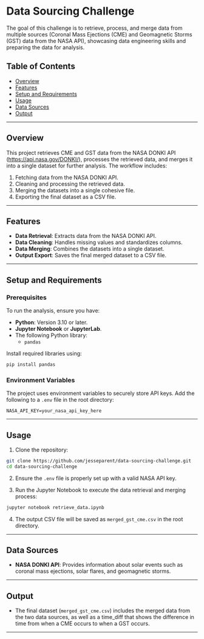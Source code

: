 # Data Sourcing Challenge

The goal of this challenge is to retrieve, process, and merge data from multiple sources (Coronal Mass Ejections (CME) and Geomagnetic Storms (GST) data from the NASA API), showcasing data engineering skills and preparing the data for analysis.

## Table of Contents
- [Overview](#overview)
- [Features](#features)
- [Setup and Requirements](#setup-and-requirements)
- [Usage](#usage)
- [Data Sources](#data-sources)
- [Output](#output)

---

## Overview
This project retrieves CME and GST data from the NASA DONKI API (https://api.nasa.gov/DONKI/), processes the retrieved data, and merges it into a single dataset for further analysis. The workflow includes:

1. Fetching data from the NASA DONKI API.
2. Cleaning and processing the retrieved data.
3. Merging the datasets into a single cohesive file.
4. Exporting the final dataset as a CSV file.

---

## Features
- **Data Retrieval**: Extracts data from the NASA DONKI API.
- **Data Cleaning**: Handles missing values and standardizes columns.
- **Data Merging**: Combines the datasets into a single dataset.
- **Output Export**: Saves the final merged dataset to a CSV file.

---

## Setup and Requirements

### Prerequisites
To run the analysis, ensure you have:
- **Python**: Version 3.10 or later.
- **Jupyter Notebook** or **JupyterLab**.
- The following Python library:
  - `pandas`

Install required libraries using:
```bash
pip install pandas
```

### Environment Variables
The project uses environment variables to securely store API keys. Add the following to a `.env` file in the root directory:

```
NASA_API_KEY=your_nasa_api_key_here
```

---

## Usage

1. Clone the repository:
```bash
git clone https://github.com/jesseparent/data-sourcing-challenge.git
cd data-sourcing-challenge
```

2. Ensure the `.env` file is properly set up with a valid NASA API key.

3. Run the Jupyter Notebook to execute the data retrieval and merging process:
```bash
jupyter notebook retrieve_data.ipynb
```

4. The output CSV file will be saved as `merged_gst_cme.csv` in the root directory.

---

## Data Sources
- **NASA DONKI API**: Provides information about solar events such as coronal mass ejections, solar flares, and geomagnetic storms.

---

## Output
- The final dataset (`merged_gst_cme.csv`) includes the merged data from the two data sources, as well as a time_diff that shows the difference in time from when a CME occurs to when a GST occurs.

---


